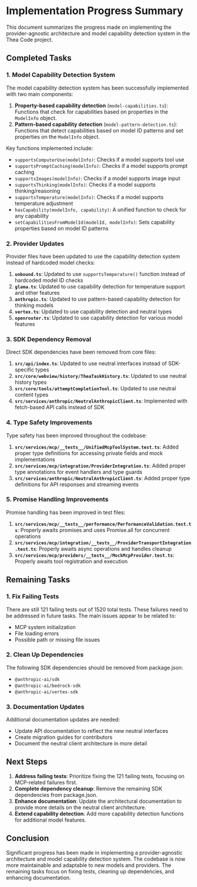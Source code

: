 # Implementation Progress Summary

This document summarizes the progress made on implementing the provider-agnostic architecture and model capability detection system in the Thea Code project.

## Completed Tasks

### 1. Model Capability Detection System

The model capability detection system has been successfully implemented with two main components:

1. **Property-based capability detection** (`model-capabilities.ts`): Functions that check for capabilities based on properties in the `ModelInfo` object.
2. **Pattern-based capability detection** (`model-pattern-detection.ts`): Functions that detect capabilities based on model ID patterns and set properties on the `ModelInfo` object.

Key functions implemented include:
- `supportsComputerUse(modelInfo)`: Checks if a model supports tool use
- `supportsPromptCaching(modelInfo)`: Checks if a model supports prompt caching
- `supportsImages(modelInfo)`: Checks if a model supports image input
- `supportsThinking(modelInfo)`: Checks if a model supports thinking/reasoning
- `supportsTemperature(modelInfo)`: Checks if a model supports temperature adjustment
- `hasCapability(modelInfo, capability)`: A unified function to check for any capability
- `setCapabilitiesFromModelId(modelId, modelInfo)`: Sets capability properties based on model ID patterns

### 2. Provider Updates

Provider files have been updated to use the capability detection system instead of hardcoded model checks:

1. **`unbound.ts`**: Updated to use `supportsTemperature()` function instead of hardcoded model ID checks
2. **`glama.ts`**: Updated to use capability detection for temperature support and other features
3. **`anthropic.ts`**: Updated to use pattern-based capability detection for thinking models
4. **`vertex.ts`**: Updated to use capability detection and neutral types
5. **`openrouter.ts`**: Updated to use capability detection for various model features

### 3. SDK Dependency Removal

Direct SDK dependencies have been removed from core files:

1. **`src/api/index.ts`**: Updated to use neutral interfaces instead of SDK-specific types
2. **`src/core/webview/history/TheaTaskHistory.ts`**: Updated to use neutral history types
3. **`src/core/tools/attemptCompletionTool.ts`**: Updated to use neutral content types
4. **`src/services/anthropic/NeutralAnthropicClient.ts`**: Implemented with fetch-based API calls instead of SDK

### 4. Type Safety Improvements

Type safety has been improved throughout the codebase:

1. **`src/services/mcp/__tests__/UnifiedMcpToolSystem.test.ts`**: Added proper type definitions for accessing private fields and mock implementations
2. **`src/services/mcp/integration/ProviderIntegration.ts`**: Added proper type annotations for event handlers and type guards
3. **`src/services/anthropic/NeutralAnthropicClient.ts`**: Added proper type definitions for API responses and streaming events

### 5. Promise Handling Improvements

Promise handling has been improved in test files:

1. **`src/services/mcp/__tests__/performance/PerformanceValidation.test.ts`**: Properly awaits promises and uses Promise.all for concurrent operations
2. **`src/services/mcp/integration/__tests__/ProviderTransportIntegration.test.ts`**: Properly awaits async operations and handles cleanup
3. **`src/services/mcp/providers/__tests__/MockMcpProvider.test.ts`**: Properly awaits tool registration and execution

## Remaining Tasks

### 1. Fix Failing Tests

There are still 121 failing tests out of 1520 total tests. These failures need to be addressed in future tasks. The main issues appear to be related to:

- MCP system initialization
- File loading errors
- Possible path or missing file issues

### 2. Clean Up Dependencies

The following SDK dependencies should be removed from package.json:
- `@anthropic-ai/sdk`
- `@anthropic-ai/bedrock-sdk`
- `@anthropic-ai/vertex-sdk`

### 3. Documentation Updates

Additional documentation updates are needed:
- Update API documentation to reflect the new neutral interfaces
- Create migration guides for contributors
- Document the neutral client architecture in more detail

## Next Steps

1. **Address failing tests**: Prioritize fixing the 121 failing tests, focusing on MCP-related failures first.
2. **Complete dependency cleanup**: Remove the remaining SDK dependencies from package.json.
3. **Enhance documentation**: Update the architectural documentation to provide more details on the neutral client architecture.
4. **Extend capability detection**: Add more capability detection functions for additional model features.

## Conclusion

Significant progress has been made in implementing a provider-agnostic architecture and model capability detection system. The codebase is now more maintainable and adaptable to new models and providers. The remaining tasks focus on fixing tests, cleaning up dependencies, and enhancing documentation.